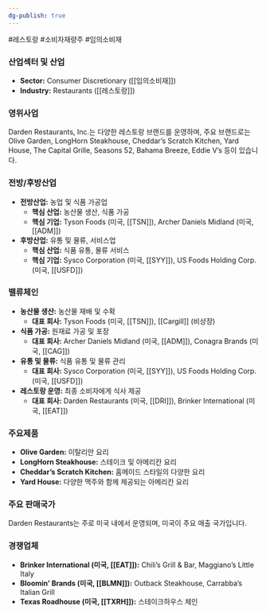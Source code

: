 ```yaml
---
dg-publish: true
---
```

#레스토랑 #소비자재량주 #임의소비재

### 산업섹터 및 산업

- **Sector:** Consumer Discretionary ([[임의소비재]])
- **Industry:** Restaurants ([[레스토랑]])

### 영위사업

Darden Restaurants, Inc.는 다양한 레스토랑 브랜드를 운영하며, 주요 브랜드로는 Olive Garden, LongHorn Steakhouse, Cheddar’s Scratch Kitchen, Yard House, The Capital Grille, Seasons 52, Bahama Breeze, Eddie V’s 등이 있습니다.

### 전방/후방산업

- **전방산업:** 농업 및 식품 가공업
    - **핵심 산업:** 농산물 생산, 식품 가공
    - **핵심 기업:** Tyson Foods (미국, [[TSN]]), Archer Daniels Midland (미국, [[ADM]])
- **후방산업:** 유통 및 물류, 서비스업
    - **핵심 산업:** 식품 유통, 물류 서비스
    - **핵심 기업:** Sysco Corporation (미국, [[SYY]]), US Foods Holding Corp. (미국, [[USFD]])

### 밸류체인

- **농산물 생산:** 농산물 재배 및 수확
    - **대표 회사:** Tyson Foods (미국, [[TSN]]), [[Cargill]] (비상장)
- **식품 가공:** 원재료 가공 및 포장
    - **대표 회사:** Archer Daniels Midland (미국, [[ADM]]), Conagra Brands (미국, [[CAG]])
- **유통 및 물류:** 식품 유통 및 물류 관리
    - **대표 회사:** Sysco Corporation (미국, [[SYY]]), US Foods Holding Corp. (미국, [[USFD]])
- **레스토랑 운영:** 최종 소비자에게 식사 제공
    - **대표 회사:** Darden Restaurants (미국, [[DRI]]), Brinker International (미국, [[EAT]])

### 주요제품

- **Olive Garden:** 이탈리안 요리
- **LongHorn Steakhouse:** 스테이크 및 아메리칸 요리
- **Cheddar’s Scratch Kitchen:** 홈메이드 스타일의 다양한 요리
- **Yard House:** 다양한 맥주와 함께 제공되는 아메리칸 요리

### 주요 판매국가

Darden Restaurants는 주로 미국 내에서 운영되며, 미국이 주요 매출 국가입니다.

### 경쟁업체

- **Brinker International (미국, [[EAT]]):** Chili’s Grill & Bar, Maggiano’s Little Italy
- **Bloomin’ Brands (미국, [[BLMN]]):** Outback Steakhouse, Carrabba’s Italian Grill
- **Texas Roadhouse (미국, [[TXRH]]):** 스테이크하우스 체인